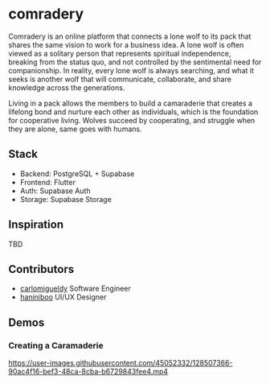 # comradery

Comradery is an online platform that connects a lone wolf to its pack that shares the same vision to work for a business idea. A lone wolf is often viewed as a solitary person that represents spiritual independence, breaking from the status quo, and not controlled by the sentimental need for companionship.  In reality, every lone wolf is always searching, and what it seeks is another wolf that will communicate, collaborate, and share knowledge across the generations. 

Living in a pack allows the members to build a camaraderie that creates a lifelong bond and nurture each other as individuals, which is the foundation for cooperative living. Wolves succeed by cooperating, and struggle when they are alone, same goes with humans.

## Stack

- Backend: PostgreSQL + Supabase
- Frontend: Flutter
- Auth: Supabase Auth
- Storage: Supabase Storage

## Inspiration

TBD

## Contributors

- [carlomigueldy](https://github.com/carlomigueldy) Software Engineer
- [haniniboo](https://github.com/haniniboo) UI/UX Designer

## Demos

### Creating a Caramaderie

https://user-images.githubusercontent.com/45052332/128507366-90ac4f16-bef3-48ca-8cba-b6729843fee4.mp4

### 
